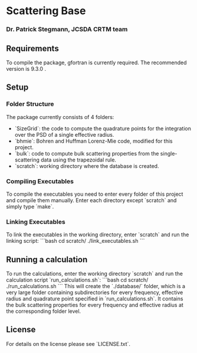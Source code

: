 <h1>Scattering Base</h1>



<h3>Dr. Patrick Stegmann, JCSDA CRTM team</h3>

<h2>Requirements</h2>
To compile the package, gfortran is currently required. The recommended version is 9.3.0 .

<h2>Setup</h2>

<h3>Folder Structure</h3>
The package currently consists of 4 folders:
<ul>
<li>`SizeGrid`: the code to compute the quadrature points for the integration over the PSD of a single effective radius.</li>
<li>`bhmie`: Bohren and Huffman Lorenz-Mie code, modified for this project.</li>
<li>`bulk`: code to compute bulk scattering properties from the single-scattering data using the trapezoidal rule.</li>
<li>`scratch`: working directory where the database is created.</li>
</ul>

<h3>Compiling Executables</h3>
To compile the executables you need to enter every folder of this project and compile them manually.
Enter each directory except `scratch` and simply type `make`.

<h3>Linking Executables</h3>
To link the executables in the working directory, enter `scratch` and run the linking script:
```bash
cd scratch/
./link_executables.sh
```

<h2>Running a calculation</h2>
To run the calculations, enter the working directory `scratch` and run the calculation script `run_calculations.sh`:
```bash
cd scratch/
./run_calculations.sh
```
This will create the `./database/` folder, which is a very large folder containing subdirectories for every frequency, effective radius and quadrature point specified in `run_calculations.sh`. It contains the bulk scattering properties for every frequency and effective radius at the corresponding folder level.

<h2>License</h2>
For details on the license please see `LICENSE.txt`.
